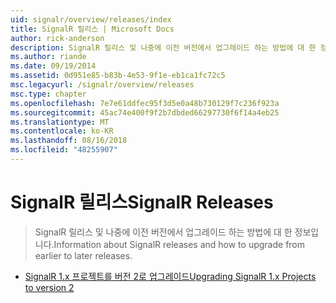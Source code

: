 ```yaml
---
uid: signalr/overview/releases/index
title: SignalR 릴리스 | Microsoft Docs
author: rick-anderson
description: SignalR 릴리스 및 나중에 이전 버전에서 업그레이드 하는 방법에 대 한 정보입니다.
ms.author: riande
ms.date: 09/19/2014
ms.assetid: 0d951e85-b83b-4e53-9f1e-eb1ca1fc72c5
msc.legacyurl: /signalr/overview/releases
msc.type: chapter
ms.openlocfilehash: 7e7e61ddfec95f3d5e0a48b730129f7c236f923a
ms.sourcegitcommit: 45ac74e400f9f2b7dbded66297730f6f14a4eb25
ms.translationtype: MT
ms.contentlocale: ko-KR
ms.lasthandoff: 08/16/2018
ms.locfileid: "48255907"
---
```

<a name="signalr-releases"></a><span data-ttu-id="20da7-103">SignalR 릴리스</span><span class="sxs-lookup"><span data-stu-id="20da7-103">SignalR Releases</span></span>
====================
> <span data-ttu-id="20da7-104">SignalR 릴리스 및 나중에 이전 버전에서 업그레이드 하는 방법에 대 한 정보입니다.</span><span class="sxs-lookup"><span data-stu-id="20da7-104">Information about SignalR releases and how to upgrade from earlier to later releases.</span></span>


- [<span data-ttu-id="20da7-105">SignalR 1.x 프로젝트를 버전 2로 업그레이드</span><span class="sxs-lookup"><span data-stu-id="20da7-105">Upgrading SignalR 1.x Projects to version 2</span></span>](upgrading-signalr-1x-projects-to-20.md)

